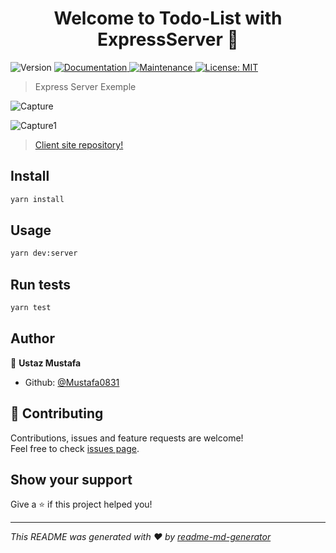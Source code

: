 <h1 align="center">Welcome to Todo-List with ExpressServer 👋</h1>
<p>
  <img alt="Version" src="https://img.shields.io/badge/version-1.0.0-blue.svg?cacheSeconds=2592000" />
  <a href="https://github.com/lilianabulgaru3pg/TodoListApp#readme">
    <img alt="Documentation" src="https://img.shields.io/badge/documentation-yes-brightgreen.svg" target="_blank" />
  </a>
  <a href="https://github.com/lilianabulgaru3pg/TodoListApp/graphs/commit-activity">
    <img alt="Maintenance" src="https://img.shields.io/badge/Maintained%3F-yes-green.svg" target="_blank" />
  </a>
  <a href="https://github.com/lilianabulgaru3pg/TodoListApp/blob/master/LICENSE">
    <img alt="License: MIT" src="https://img.shields.io/badge/License-MIT-yellow.svg" target="_blank" />
  </a>
</p>

> Express Server Exemple

![Capture](https://user-images.githubusercontent.com/13253931/61716212-502eec80-ad67-11e9-9190-c5826abfe669.PNG)

![Capture1](https://user-images.githubusercontent.com/13253931/61718062-df89cf00-ad6a-11e9-81cd-3f13db4b7774.PNG)

> <a href="https://github.com/Mustafa0831/TaskList_VanillaJS"> Client site repository! </a>

## Install

```sh
yarn install
```

## Usage

```sh
yarn dev:server
```

## Run tests

```sh
yarn test
```

## Author

👤 **Ustaz Mustafa**

* Github: [@Mustafa0831](https://github.com/Mustafa0831)

## 🤝 Contributing

Contributions, issues and feature requests are welcome!<br />Feel free to check [issues page](https://github.com/Mustafa0831/TaskList_VanillaJS/issues).

## Show your support

Give a ⭐️ if this project helped you!

***
_This README was generated with ❤️ by [readme-md-generator](https://github.com/kefranabg/readme-md-generator)_
